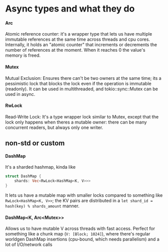 # Async types and what they do

#### Arc
Atomic reference counter: it's a wrapper type that lets us have multiple immutable references at the same time across threads and cpu cores. Internally, it holds an "atomic counter" that increments or decrements the number of references at the moment. When it reaches 0 the value's memory is freed.

#### Mutex
Mutual Exclusion: Ensures there can't be two owners at the same time; its a pessimistic lock that blocks the lock even if the operation is immutable (readonly). It can be used in multithreaded, and tokio::sync::Mutex can be used in async.

#### RwLock
Read-Write Lock: It's a type wrapper lock similar to Mutex, except that the lock only happens when theres a mutable owner: there can be many concurrent readers, but always only one writer.

## non-std or custom

#### DashMap
It's a sharded hashmap, kinda like
```rust
struct DashMap {
    shards: Vec<RwLock<HashMap<K, V>>>
}
```
It lets us have a mutable map with smaller locks compared to something like `RwLock<HashMap<K, V>>`; the KV pairs are distributed in a `let shard_id = hash(key) % shards_amount` manner.

#### DashMap<K, Arc<Mutex<V>>>
Allows us to have mutable V across threads with fast access. Perfect for something like a chunk map (`V: [Block; 1024]`), where there's regular worldgen DashMap insertions (cpu-bound, which needs parallelism) and a lot of I/O/network calls



